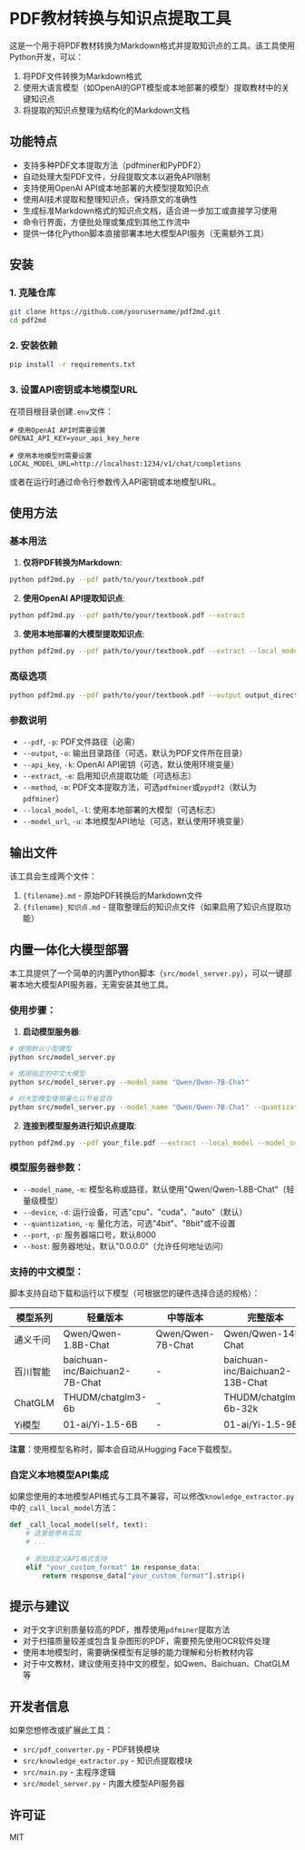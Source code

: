 # PDF教材转换与知识点提取工具

这是一个用于将PDF教材转换为Markdown格式并提取知识点的工具。该工具使用Python开发，可以：

1. 将PDF文件转换为Markdown格式
2. 使用大语言模型（如OpenAI的GPT模型或本地部署的模型）提取教材中的关键知识点
3. 将提取的知识点整理为结构化的Markdown文档

## 功能特点

- 支持多种PDF文本提取方法（pdfminer和PyPDF2）
- 自动处理大型PDF文件，分段提取文本以避免API限制
- 支持使用OpenAI API或本地部署的大模型提取知识点
- 使用AI技术提取和整理知识点，保持原文的准确性
- 生成标准Markdown格式的知识点文档，适合进一步加工或直接学习使用
- 命令行界面，方便批处理或集成到其他工作流中
- 提供一体化Python脚本直接部署本地大模型API服务（无需额外工具）

## 安装

### 1. 克隆仓库

```bash
git clone https://github.com/yourusername/pdf2md.git
cd pdf2md
```

### 2. 安装依赖

```bash
pip install -r requirements.txt
```

### 3. 设置API密钥或本地模型URL

在项目根目录创建`.env`文件：

```
# 使用OpenAI API时需要设置
OPENAI_API_KEY=your_api_key_here

# 使用本地模型时需要设置
LOCAL_MODEL_URL=http://localhost:1234/v1/chat/completions
```

或者在运行时通过命令行参数传入API密钥或本地模型URL。

## 使用方法

### 基本用法

1. **仅将PDF转换为Markdown**:

```bash
python pdf2md.py --pdf path/to/your/textbook.pdf
```

2. **使用OpenAI API提取知识点**:

```bash
python pdf2md.py --pdf path/to/your/textbook.pdf --extract
```

3. **使用本地部署的大模型提取知识点**:

```bash
python pdf2md.py --pdf path/to/your/textbook.pdf --extract --local_model --model_url http://localhost:1234/v1/chat/completions
```

### 高级选项

```bash
python pdf2md.py --pdf path/to/your/textbook.pdf --output output_directory --extract --method pypdf2 --api_key your_api_key
```

### 参数说明

- `--pdf`, `-p`: PDF文件路径（必需）
- `--output`, `-o`: 输出目录路径（可选，默认为PDF文件所在目录）
- `--api_key`, `-k`: OpenAI API密钥（可选，默认使用环境变量）
- `--extract`, `-e`: 启用知识点提取功能（可选标志）
- `--method`, `-m`: PDF文本提取方法，可选`pdfminer`或`pypdf2`（默认为`pdfminer`）
- `--local_model`, `-l`: 使用本地部署的大模型（可选标志）
- `--model_url`, `-u`: 本地模型API地址（可选，默认使用环境变量）

## 输出文件

该工具会生成两个文件：

1. `{filename}.md` - 原始PDF转换后的Markdown文件
2. `{filename}_知识点.md` - 提取整理后的知识点文件（如果启用了知识点提取功能）

## 内置一体化大模型部署

本工具提供了一个简单的内置Python脚本（`src/model_server.py`），可以一键部署本地大模型API服务器，无需安装其他工具。
### 使用步骤：

1. **启动模型服务器**:

```bash
# 使用默认小型模型
python src/model_server.py

# 使用指定的中文大模型
python src/model_server.py --model_name "Qwen/Qwen-7B-Chat"

# 对大型模型使用量化以节省显存
python src/model_server.py --model_name "Qwen/Qwen-7B-Chat" --quantization 4bit
```

2. **连接到模型服务进行知识点提取**:

```bash
python pdf2md.py --pdf your_file.pdf --extract --local_model --model_url http://localhost:8000/v1/chat/completions
```

### 模型服务器参数：

- `--model_name`, `-m`: 模型名称或路径，默认使用"Qwen/Qwen-1.8B-Chat"（轻量级模型）
- `--device`, `-d`: 运行设备，可选"cpu"、"cuda"、"auto"（默认）
- `--quantization`, `-q`: 量化方法，可选"4bit"、"8bit"或不设置
- `--port`, `-p`: 服务器端口号，默认8000
- `--host`: 服务器地址，默认"0.0.0.0"（允许任何地址访问）

### 支持的中文模型：

脚本支持自动下载和运行以下模型（可根据您的硬件选择合适的规格）：

| 模型系列 | 轻量版本 | 中等版本 | 完整版本 | 最低显存 |
|--------|---------|---------|---------|---------|
| 通义千问 | Qwen/Qwen-1.8B-Chat | Qwen/Qwen-7B-Chat | Qwen/Qwen-14B-Chat | 2GB/8GB/16GB |
| 百川智能 | baichuan-inc/Baichuan2-7B-Chat | - | baichuan-inc/Baichuan2-13B-Chat | 8GB/16GB |
| ChatGLM | THUDM/chatglm3-6b | - | THUDM/chatglm3-6b-32k | 6GB/6GB |
| Yi模型 | 01-ai/Yi-1.5-6B | - | 01-ai/Yi-1.5-9B | 6GB/12GB |

**注意**：使用模型名称时，脚本会自动从Hugging Face下载模型。


### 自定义本地模型API集成

如果您使用的本地模型API格式与工具不兼容，可以修改`knowledge_extractor.py`中的`_call_local_model`方法：

```python
def _call_local_model(self, text):
    # 这里是原有实现
    # ...
    
    # 添加自定义API格式支持
    elif "your_custom_format" in response_data:
        return response_data["your_custom_format"].strip()
```

## 提示与建议

- 对于文字识别质量较高的PDF，推荐使用`pdfminer`提取方法
- 对于扫描质量较差或包含复杂图形的PDF，需要预先使用OCR软件处理
- 使用本地模型时，需要确保模型有足够的能力理解和分析教材内容
- 对于中文教材，建议使用支持中文的模型，如Qwen、Baichuan、ChatGLM等

## 开发者信息

如果您想修改或扩展此工具：

- `src/pdf_converter.py` - PDF转换模块
- `src/knowledge_extractor.py` - 知识点提取模块
- `src/main.py` - 主程序逻辑
- `src/model_server.py` - 内置大模型API服务器

## 许可证

MIT 
